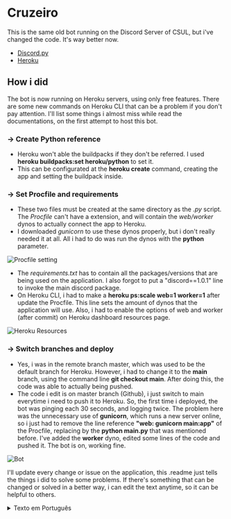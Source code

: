 # Cruzeiro

This is the same old bot running on the Discord Server of CSUL, but i've changed the code. It's way better now.

- [Discord.py](https://discordpy.readthedocs.io/en/stable/index.html)
- [Heroku](https://devcenter.heroku.com/categories/python-support)

## How i did 

The bot is now running on Heroku servers, using only free features. There are some new commands on Heroku CLI that can be a problem if you don't pay attention.
I'll list some things i almost miss while read the documentations, on the first attempt to host this bot.

### → Create Python reference 

  * Heroku won't able the buildpacks if they don't be referred. I used **heroku buildpacks:set heroku/python** to set it.
  * This can be configurated at the **heroku create** command, creating the app and setting the buildpack inside.

### → Set Procfile and requirements 

  * These two files must be created at the same directory as the *.py* script. The _Procfile_ can't have a extension, and will contain the _web/worker_ dynos to 
  actually connect the app to Heroku.
  * I downloaded _gunicorn_ to use these dynos properly, but i don't really needed it at all. All i had to do was run the dynos with the **python** parameter. 
  
  ![Procfile setting](https://user-images.githubusercontent.com/61850743/120256302-35333a80-c264-11eb-9d37-3a3027a4016f.png)
  
  * The _requirements.txt_ has to contain all the packages/versions that are being used on the application. I also forgot to put a "discord==1.0.1" line to invoke the
  main discord package.
  * On Heroku CLI, i had to make a **heroku ps:scale web=1 worker=1** after update the Procfile. This line sets the amount of dynos that the application will use. 
  Also, i had to enable the options of web and worker (after commit) on Heroku dashboard resources page.
  
  ![Heroku Resources](https://user-images.githubusercontent.com/61850743/120261954-58afb280-c26f-11eb-83aa-506cdfd54591.png)

### → Switch branches and deploy 
 
  * Yes, i was in the remote branch master, which was used to be the default branch for Heroku. However, i had to change it to the **main** branch, using the
  command line **git checkout main**. After doing this, the code was able to actually being pushed.
  * The code i edit is on master branch (Github), i just switch to main everytime i need to push it to Heroku. So, the first time i deployed, the bot was 
  pinging each 30 seconds, and logging twice. The problem here was the unnecessary use of __gunicorn__, which runs a new server online, so i just had to remove
  the line reference **"web: gunicorn main:app"** of the Procfile, replacing by the **python main.py** that was mentioned before. I've added the **worker** dyno, 
  edited some lines of the code and pushed it. The bot is on, working fine.
 
  ![Bot](https://user-images.githubusercontent.com/61850743/120260002-5f3c2b00-c26b-11eb-9ee6-22d976f88bb7.png)
  
I'll update every change or issue on the application, this .readme just tells the things i did to solve some problems. If there's something that can be changed or 
solved in a better way, i can edit the text anytime, so it can be helpful to others.  

<details id="portuguese">
 <summary>Texto em Português</summary>

# Cruzeiro

Esse é o mesmo bot antigo que foi escrito em C#, rodando no servidor do Discord da Cruzeiro do Sul, mas eu mudei o código. Está melhor agora.

- [Discord.py](https://discordpy.readthedocs.io/en/stable/index.html)
- [Heroku](https://devcenter.heroku.com/categories/python-support)

## Como eu fiz

O bot está rodando agora nos servidores da Heroku, usando só recursos gratuitos. Tem alguns novos comandos na CLI da Heroku que podem causar problemas se você não prestar atenção. Eu vou listar aqui algumas coisas que eu quase esqueci enquanto lia as documentações, na primeira vez que tentei hospedar o bot.

### → Criar referência do Python 

  * A Heroku não vai habilitar os buildpacks se eles não forem referenciados. Eu usei o **heroku buildpacks:set heroku/python** pra setar isso.
  * Isso pode ser configurado no comando **heroku create**, criando o aplicativo com o buildpack já inserido.

### → Configurar Procfile e requirements 

  * Esses dois arquivos precisam ser criados no mesmo diretório do arquivo *.py*. O _Procfile_ não pode ter extensão, e vai receber os dynos _web/worker_ pra conectar
  a aplicação com a Heroku.
  * Eu instalei o _gunicorn_ pra usar os dynos, mas no final eu não precisei dele. Só passei o parâmetro **python** para rodá-los.
  
  ![Procfile setting](https://user-images.githubusercontent.com/61850743/120256302-35333a80-c264-11eb-9d37-3a3027a4016f.png)
  
  * O _requirements.txt_ precisa ter todos os packages (comk as versões) que estão sendo usadas no app. Eu também esqueci de passar o parâmetro "discord==1.0.1" para
  chamar o pacote principal do Discord.
  * Na linha de comando, eu tive que mandar um **heroku ps:scale web=1 worker=1** depois de editar o Procfile. Esse comando configura a quantidade de dynos que vão ser
  usados. Depois eu também precisei habilitar os dois dynos na página de resources da Heroku, dentro do Dashboard da aplicação.
  
  ![Heroku Resources](https://user-images.githubusercontent.com/61850743/120261954-58afb280-c26f-11eb-83aa-506cdfd54591.png)

### → Trocar branches e fazer o deploy  
 
  * Sim, eu estava no branch master, que era o branch padrão da Heroku. Entretanto, eu precisei mudar para o **main** branch com o comando **git checkout main**. 
  Depois de fazer isso, eu pude executar o git push.
  * O código que eu edito está no master branch (Github), eu só troco para o main toda vez que vou enviar o push para a Heroku. Da primeira vez que eu fiz
  o deploy, o bot estava dando ping a cada 30 segundos, e logando duas vezes num único push. O problema aqui era o uso desnecessário do __gunicorn__,que roda um novo
  servidor online, então eu precisei remover a linha **"web: gunicorn main:app"** no Procfile, alternando para **python main.py** que eu havia mencionado antes. 
  Eu adicionei o dyno **worker**, editei algumas linhas no código principal e executei o git push. O bot está online, funcionando perfeitamente.
 
  ![Bot](https://user-images.githubusercontent.com/61850743/120260002-5f3c2b00-c26b-11eb-9ee6-22d976f88bb7.png)
  
Eu vou atualizar toda mudança ou problema da aplicação, esse readme só conta os métodos que eu usei pra resolver alguns problemas. Se tem algo que pode ser mudado
ou resolvido de uma maneira melhor, eu posso editar esse texto a qualquer hora, pra ser útil para outras pessoas.

</details>
